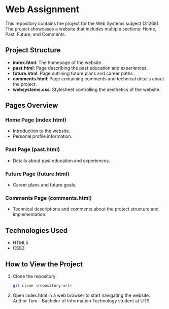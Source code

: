 # Web Assignment

This repository contains the project for the Web Systems subject (31268). The project showcases a website that includes multiple sections: Home, Past, Future, and Comments.

## Project Structure

- **index.html**: The homepage of the website.
- **past.html**: Page describing the past education and experiences.
- **future.html**: Page outlining future plans and career paths.
- **comments.html**: Page containing comments and technical details about the project.
- **websystems.css**: Stylesheet controlling the aesthetics of the website.

## Pages Overview

### Home Page (index.html)
- Introduction to the website.
- Personal profile information.

### Past Page (past.html)
- Details about past education and experiences.

### Future Page (future.html)
- Career plans and future goals.

### Comments Page (comments.html)
- Technical descriptions and comments about the project structure and implementation.

## Technologies Used

- HTML5
- CSS3

## How to View the Project

1. Clone the repository.
   ```sh
   git clone <repository-url>

2. Open index.html in a web browser to start navigating the website.
Author
Tom - Bachelor of Information Technology student at UTS
